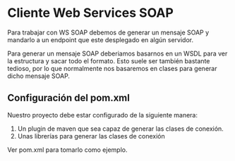 # Cliente Web Services SOAP

Para trabajar con WS SOAP debemos de generar un mensaje SOAP y mandarlo a un endpoint que este desplegado en algún servidor.

Para generar un mensaje SOAP deberiamos basarnos en un WSDL para ver la estructura y sacar todo el formato. Esto suele ser también bastante tedioso, por lo que normalmente nos basaremos en clases para generar dicho mensaje SOAP.

## Configuración del pom.xml

Nuestro proyecto debe estar configurado de la siguiente manera:

1. Un plugin de maven que sea capaz de generar las clases de conexión.
2. Unas librerías para generar las clases de conexión

Ver pom.xml para tomarlo como ejemplo.


